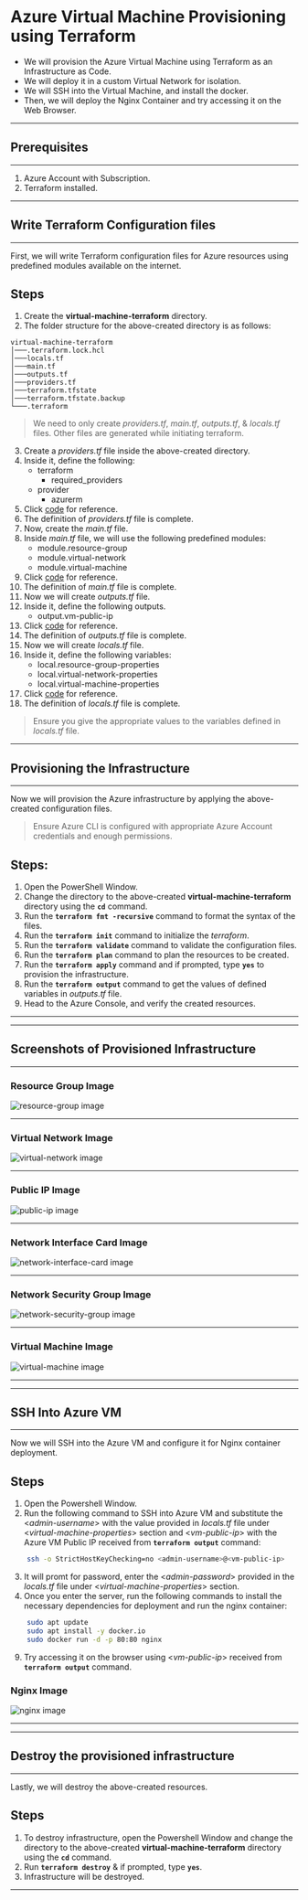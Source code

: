 # Azure Virtual Machine Provisioning using Terraform
- We will provision the Azure Virtual Machine using Terraform as an Infrastructure as Code.
- We will deploy it in a custom Virtual Network for isolation.
- We will SSH into the Virtual Machine, and install the docker.
- Then, we will deploy the Nginx Container and try accessing it on the Web Browser.

---
## Prerequisites
---

1. Azure Account with Subscription.
2. Terraform installed.

---
## Write Terraform Configuration files
---

First, we will write Terraform configuration files for Azure resources using predefined modules available on the internet.

## Steps
1. Create the **virtual-machine-terraform** directory.
2. The folder structure for the above-created directory is as follows:
```
virtual-machine-terraform
│───.terraform.lock.hcl
│───locals.tf
│───main.tf
│───outputs.tf
│───providers.tf
│───terraform.tfstate
│───terraform.tfstate.backup
└───.terraform
```

> We need to only create *providers.tf*, *main.tf*, *outputs.tf*, & *locals.tf* files. Other files are generated while initiating terraform.

3. Create a *providers.tf* file inside the above-created directory.
4. Inside it, define the following:
    - terraform
      - required_providers
    - provider
      - azurerm
5. Click [code](https://github.com/inflection-zone/iac-recipes/blob/inflection-sahil/terraform/azure/virtual-machine/providers.tf) for reference.
6. The definition of *providers.tf* file is complete.
7. Now, create the *main.tf* file.
8. Inside *main.tf* file, we will use the following predefined modules:
    - module.resource-group
    - module.virtual-network
    - module.virtual-machine
9. Click [code](https://github.com/inflection-zone/iac-recipes/blob/inflection-sahil/terraform/azure/virtual-machine/main.tf) for reference.
10. The definition of *main.tf* file is complete.
11. Now we will create *outputs.tf* file.
12. Inside it, define the following outputs.
    - output.vm-public-ip
13. Click [code](https://github.com/inflection-zone/iac-recipes/blob/inflection-sahil/terraform/azure/virtual-machine/outputs.tf) for reference.
14. The definition of *outputs.tf* file is complete.
15. Now we will create *locals.tf* file.
16. Inside it, define the following variables:
    - local.resource-group-properties
    - local.virtual-network-properties
    - local.virtual-machine-properties
17. Click [code](https://github.com/inflection-zone/iac-recipes/blob/inflection-sahil/terraform/azure/virtual-machine/sample-locals.txt) for reference.
18. The definition of *locals.tf* file is complete.

> Ensure you give the appropriate values to the variables defined in *locals.tf* file.

---
## Provisioning the Infrastructure
---

Now we will provision the Azure infrastructure by applying the above-created configuration files.
> Ensure Azure CLI is configured with appropriate Azure Account credentials and enough permissions.

## Steps:
1. Open the PowerShell Window.
2. Change the directory to the above-created **virtual-machine-terraform** directory using the **`cd`** command.
3. Run the **`terraform fmt -recursive`** command to format the syntax of the files.
4. Run the **`terraform init`** command to initialize the *terraform*.
5. Run the **`terraform validate`** command to validate the configuration files.
6. Run the **`terraform plan`** command to plan the resources to be created.
7. Run the **`terraform apply`** command and if prompted, type **`yes`** to provision the infrastructure.
8. Run the **`terraform output`** command to get the values of defined variables in *outputs.tf* file.
9. Head to the Azure Console, and verify the created resources.

---
<div style="page-break-after: always;"></div>

---
## Screenshots of Provisioned Infrastructure
---

### Resource Group Image
![resource-group image](./images/resource-group.png)

---

### Virtual Network Image
![virtual-network image](./images/virtual-network.png)

---
<div style="page-break-after: always;"></div>

### Public IP Image
![public-ip image](./images/public-ip.png)

---

### Network Interface Card Image
![network-interface-card image](./images/network-interface-card.png)

---
<div style="page-break-after: always;"></div>

### Network Security Group Image
![network-security-group image](./images/network-security-group.png)

---

### Virtual Machine Image
![virtual-machine image](./images/virtual-machine.png)

---
<div style="page-break-after: always;"></div>

---
## SSH Into Azure VM
---

Now we will SSH into the Azure VM and configure it for Nginx container deployment.

## Steps
1. Open the Powershell Window.
2. Run the following command to SSH into Azure VM and substitute the <*admin-username*> with the value provided in *locals.tf* file under <*virtual-machine-properties*> section and <*vm-public-ip*> with the Azure VM Public IP received from **`terraform output`** command:
```sh
    ssh -o StrictHostKeyChecking=no <admin-username>@<vm-public-ip>
```
3. It will promt for password, enter the <*admin-password*> provided in the *locals.tf* file under <*virtual-machine-properties*> section.
4. Once you enter the server, run the following commands to install the necessary dependencies for deployment and run the nginx container:
```sh
    sudo apt update
    sudo apt install -y docker.io
    sudo docker run -d -p 80:80 nginx
```
9. Try accessing it on the browser using <*vm-public-ip*> received from **`terraform output`** command.

### Nginx Image
![nginx image](./images/nginx.png)

---
<div style="page-break-after: always;"></div>

---
## Destroy the provisioned infrastructure
---

Lastly, we will destroy the above-created resources.

## Steps
1. To destroy infrastructure, open the Powershell Window and change the directory to the above-created **virtual-machine-terraform** directory using the **`cd`** command.
2. Run **`terraform destroy`** & if prompted, type **`yes`**.
3. Infrastructure will be destroyed.

---